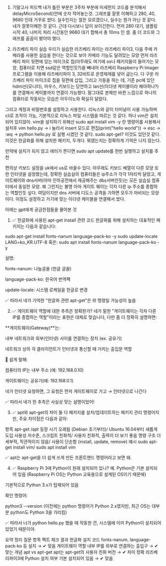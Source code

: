 1. 기말고사 피드백
내가 틀린 부분은 3주차 부분에 미세먼지 코드를 분석해서 delayMicroSecond()안에 숫자 적어놓는것.
그래프를 잘못 이해하고 280, 40, 9680 인데 거꾸로 썼다.
실수인지는 잘은 모르겠으나, 실수는 뭔가 아닌 것 같다. 내가 잘못이해한 것 같다.
근데 다시보니 답이 보이긴한다. 먼저 280 대기, 샘플링 시작 40, 나머지 처리 시간동안 9680 대기 합해서 총 10ms 인 셈.
좀 더 코드와 그래프를 꼼꼼이 봤어야 했다.

 2. 라즈베리 파이 실습
우리가 실습한 라즈베리 파이는 라즈베리 파이3, 다음 주에 카메라를 사용한 실습을 한다는 것으로 보아 카메라 기능도 달려있는 모양
먼저 라즈베리 파이 뒷편에 있는 마이크로 칩(아무래도 여기에 os나 패키지들이 들어가는 모양, 컴퓨터로 치면 ssd같은 역할인듯?)을 빼내어
라즈베리 Raspberry Pi Imager 프로그램을 이용해 라즈베리파이 3, 32비트로 운영체제를 넣어 굽는다.
다 구운 라즈베리 파이 마이크로 칩을 뒷편에 삽입, 그리고 가동을 하는 데, 기존 pc에 있던 hdmi선(모니터), 마우스, 키보드는 당연하고
lan선(이더넷 케이블이라 해야하나?)를 연결해서 케이블까지 연결이 가능했다. 말그대로 본체만 바뀐 느낌으로 하나의 컴퓨터로 작동되는 모습은
아두이노와 확실히 달랐다.

그리고 계정과 비밀번호를 설정하고 사용한다. 리눅스와 같이 터미널이 사용 가능하며 cli로 조작이 가능, 기본적으로 리눅스 파일 시스템을 따르는 것 같다.
허나 vim은 설치되어 있지않아. vim을 설치하기 위해선 sudo apt install vim -y 란 명령어를 사용해서 설치후 vim hello.py -> i 눌러서 insert 모드로 편집(print("hello world")) -> esc -> :wq -> python hello.py 로 실행 시켰던 것 같다.
sudo apt-get? 이것도 있던것 같다. 이것은 한글화를 위해 설치한 패키지, 두개다. 뭐였는지는 정확하게 기억은 나지 않는다.

만약에 설치가 되지 않고 에러가 뜬다면 sudo apt update를 한번 실행하고 설치를 추천

편의상 키보드 설정을 uk에서 us로 바꿀수 있다. 아무래도 키보드 배열이 다른 모양
또한 인터넷을 설정했는데, 정확한 실습실의 컴퓨터들은 ip주소가 각각 1자리씩 달랐고, 게이트웨이와 dns서버(아마 인하공전에서 제공해주는 dbs서버인듯)는 모든 실습실 컴퓨터에서 동일한 모양. 왜 그런지는 불명
아마 게이트 웨이는 각자 다른 ip 주소를 종합하는 역할인듯 싶다. 여담이지만 dns 서버에 디도스 공격을 가하면 모두가 마비되는 모양이다. 
이정도 설정하고 거기에 맞는 이더넷 케이블을 연결해서 썼다.

아래는 gpt에게 궁금한점들을 물어본 것

1. ✅ 한글화에 사용된 apt-get install 관련 코드
한글화를 위해 설치하는 대표적인 패키지는 다음과 같습니다:


sudo apt-get install fonts-nanum language-pack-ko -y
sudo update-locale LANG=ko_KR.UTF-8
혹은:
sudo apt install fonts-nanum language-pack-ko -y

설명:

fonts-nanum: 나눔글꼴 (한글 글꼴)

language-pack-ko: 한국어 번역팩

update-locale: 시스템 로케일을 한글로 변경

✅ 따라서 네가 기억한 "한글화 관련 apt-get"은 위 명령일 가능성이 높음

2. ✅ 게이트웨이 역할에 대한 추측은 정확한가?
네가 말한 "게이트웨이는 각자 다른 IP를 종합하는 역할"이라는 표현은 대체로 맞습니다, 다만 좀 더 정확히 설명하면:

**게이트웨이(Gateway)**는:

내부 네트워크와 외부(인터넷) 사이를 연결하는 장치 (ex. 공유기)

네트워크 상의 각 클라이언트가 인터넷과 통신할 때 거치는 출입문 역할

🔎 쉽게 말해:

컴퓨터의 IP는 내부 주소 (예: 192.168.0.10)

게이트웨이는 공유기(예: 192.168.0.1)

네가 인터넷 요청하면, 그 요청은 먼저 게이트웨이로 가고 → 인터넷으로 나간다

✅ 따라서 네가 한 추측은 사실상 맞는 설명이었어!

3. ✅ apt와 apt-get의 차이
둘 다 패키지를 설치/업데이트하는 패키지 관리 명령어지만, 주요 차이점은 다음과 같아:

항목	apt-get	/apt
등장 시기	오래됨 (Debian 초기부터)/	Ubuntu 16.04부터 새롭게 도입
사용성	저수준, 스크립트 친화적/	사용자 친화적, 출력이 더 보기 좋음
명령 구조	더 세부적, 직관적이지 않음/	사용이 단순함 (install, update, remove)
예시	sudo apt-get install vim/	sudo apt install vim

✅ apt는 apt-get을 더 쉽게 쓰게 만든 프론트엔드 명령어라고 보면 돼.

4. ✅ Raspberry Pi 3에 Python이 원래 설치되어 있나?
예. Python은 기본 설치되어 있음
(Raspberry Pi OS는 Python 교육용으로 설계된 OS이기 때문에)

기본적으로 Python 3.x가 탑재되어 있음

확인 명령어:

python3 --version
(이전에는 python 명령어가 Python 2.x였지만, 최근 OS는 대부분 python도 Python 3을 가리킴)

✅ 따라서 너가 python hello.py 했을 때 작동한 건, 시스템에 이미 Python이 설치되어 있었기 때문이야.

요약 정리
질문 항목	팩트 체크 결과
한글화 설치 코드	fonts-nanum, language-pack-ko 등 설치 → ✔ 맞음
게이트웨이 역할	내부 IP를 외부로 연결하는 출입구 → ✔ 맞는 개념
apt vs apt-get	apt는 apt-get의 사용자 친화 버전 → ✔ 차이 정확
라즈베리파이3에 Python 설치 여부	기본 설치되어 있음 → ✔ 맞음



